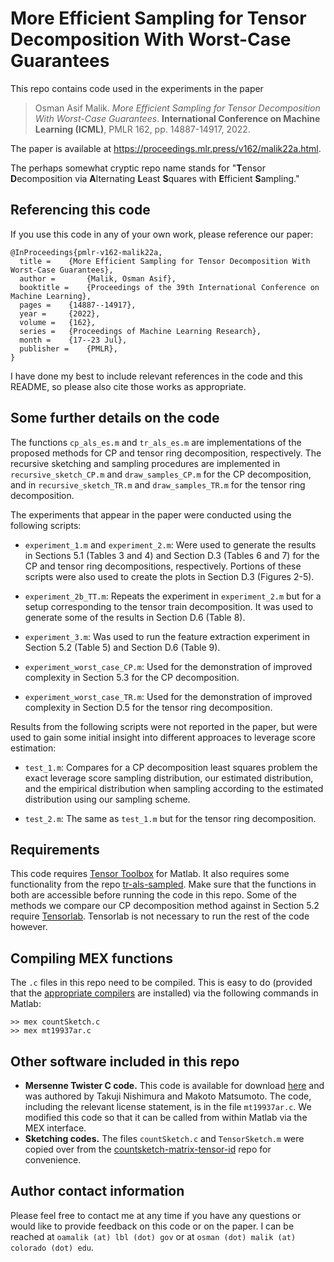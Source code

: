 # More Efficient Sampling for Tensor Decomposition With Worst-Case Guarantees

This repo contains code used in the experiments in the paper 
> Osman Asif Malik. *More Efficient Sampling for Tensor Decomposition With Worst-Case Guarantees*. **International Conference on Machine Learning (ICML)**, PMLR 162, pp. 14887-14917, 2022. 

The paper is available at https://proceedings.mlr.press/v162/malik22a.html. 

The perhaps somewhat cryptic repo name stands for "**T**ensor **D**ecomposition via **A**lternating **L**east **S**quares with **E**fficient **S**ampling."


## Referencing this code

If you use this code in any of your own work, please reference our paper:

```
@InProceedings{pmlr-v162-malik22a,
  title = 	 {More Efficient Sampling for Tensor Decomposition With Worst-Case Guarantees},
  author =       {Malik, Osman Asif},
  booktitle = 	 {Proceedings of the 39th International Conference on Machine Learning},
  pages = 	 {14887--14917},
  year = 	 {2022},
  volume = 	 {162},
  series = 	 {Proceedings of Machine Learning Research},
  month = 	 {17--23 Jul},
  publisher =    {PMLR},
}
```

I have done my best to include relevant references in the code and this README, so please also cite those works as appropriate.


## Some further details on the code

The functions `cp_als_es.m` and `tr_als_es.m` are implementations of the proposed methods for CP and tensor ring decomposition, respectively. 
The recursive sketching and sampling procedures are implemented in `recursive_sketch_CP.m` and `draw_samples_CP.m` for the CP decomposition, and in `recursive_sketch_TR.m` and `draw_samples_TR.m` for the tensor ring decomposition.

The experiments that appear in the paper were conducted using the following scripts:
- `experiment_1.m` and `experiment_2.m`: 
Were used to generate the results in Sections 5.1 (Tables 3 and 4) and Section D.3 (Tables 6 and 7) for the CP and tensor ring decompositions, respectively.
Portions of these scripts were also used to create the plots in Section D.3 (Figures 2-5).

- `experiment_2b_TT.m`: 
Repeats the experiment in `experiment_2.m` but for a setup corresponding to the tensor train decomposition.
It was used to generate some of the results in Section D.6 (Table 8).

- `experiment_3.m`: 
Was used to run the feature extraction experiment in Section 5.2 (Table 5) and Section D.6 (Table 9).

- `experiment_worst_case_CP.m`: 
Used for the demonstration of improved complexity in Section 5.3 for the CP decomposition. 

- `experiment_worst_case_TR.m`: 
Used for the demonstration of improved complexity in Section D.5 for the tensor ring decomposition.

Results from the following scripts were not reported in the paper, but were used to gain some initial insight into different approaces to leverage score estimation:
- `test_1.m`:
Compares for a CP decomposition least squares problem the exact leverage score sampling distribution, our estimated distribution, and the empirical distribution when sampling according to the estimated distribution using our sampling scheme.

- `test_2.m`: The same as `test_1.m` but for the tensor ring decomposition.


## Requirements

This code requires [Tensor Toolbox](https://gitlab.com/tensors/tensor_toolbox) for Matlab. 
It also requires some functionality from the repo [tr-als-sampled](https://github.com/OsmanMalik/tr-als-sampled). 
Make sure that the functions in both are accessible before running the code in this repo.
Some of the methods we compare our CP decomposition method against in Section 5.2 require [Tensorlab](https://www.tensorlab.net/).
Tensorlab is not necessary to run the rest of the code however.

## Compiling MEX functions

The `.c` files in this repo need to be compiled. 
This is easy to do (provided that the [appropriate compilers](https://www.mathworks.com/help/matlab/matlab_external/choose-c-or-c-compilers.html) are installed) via the following commands in Matlab:
```
>> mex countSketch.c
>> mex mt19937ar.c
``` 


## Other software included in this repo

- **Mersenne Twister C code.** 
This code is available for download [here](http://www.math.sci.hiroshima-u.ac.jp/m-mat/MT/MT2002/emt19937ar.html) and was authored by Takuji Nishimura and Makoto Matsumoto. 
The code, including the relevant license statement, is in the file `mt19937ar.c`. 
We modified this code so that it can be called from within Matlab via the MEX interface. 
- **Sketching codes.**
The files `countSketch.c` and `TensorSketch.m` were copied over from the [countsketch-matrix-tensor-id](https://github.com/OsmanMalik/countsketch-matrix-tensor-id) repo for convenience.


## Author contact information

Please feel free to contact me at any time if you have any questions or would like to provide feedback on this code or on the paper. I can be reached at `oamalik (at) lbl (dot) gov` or at `osman (dot) malik (at) colorado (dot) edu`. 
